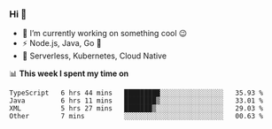 ### Hi 👋

<!--
**nodejh/nodejh** is a ✨ _special_ ✨ repository because its `README.md` (this file) appears on your GitHub profile.

Here are some ideas to get you started:

- 🔭 I’m currently working on ...
- 🌱 I’m currently learning ...
- 👯 I’m looking to collaborate on ...
- 🤔 I’m looking for help with ...
- 💬 Ask me about ...
- 📫 How to reach me: ...
- 😄 Pronouns: ...
- ⚡ Fun fact: ...
-->

- 🔭 I’m currently working on something cool :wink:
- ⚡ Node.js, Java, Go :thought_balloon:
- 🤖 Serverless, Kubernetes, Cloud Native

📊 **This week I spent my time on**

<!--START_SECTION:waka-->

```text
TypeScript   6 hrs 44 mins   █████████░░░░░░░░░░░░░░░░   35.93 %
Java         6 hrs 11 mins   ████████▒░░░░░░░░░░░░░░░░   33.01 %
XML          5 hrs 27 mins   ███████▒░░░░░░░░░░░░░░░░░   29.03 %
Other        7 mins          ░░░░░░░░░░░░░░░░░░░░░░░░░   00.63 %
```

<!--END_SECTION:waka-->


<!--
:traffic_light: **Visitors**

![visitors](https://visitor-badge.glitch.me/badge?page_id=nodejh.nodejh)
-->

